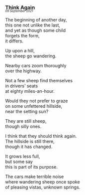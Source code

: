 ### Think Again
<p style="margin:0; margin-top: -1.25rem">  
  <em>  
    <small><small>09 September 2021</small></small>  
  </em>  
</p>  
  
The beginning of another day,  
this one not unlike the last,  
and yet as though some child  
forgets the form,  
it differs.  
  
Up upon a hill,  
the sheep go wandering.  
  
Nearby cars zoom thoroughly   
over the highway.  
  
Not a few sheep find themselves  
in drivers' seats  
at eighty miles-an-hour.  
  
Would they not prefer to graze   
on some unfettered hillside,  
near the setting sun?  
  
They are still sheep,  
though silly ones.  
  
I think that they should think again.  
The hillside is still there,  
though it has changed.  
  
It grows less full,  
but some say  
this is part of its purpose.  
  
The cars make terrible noise  
where wandering sheep once spoke  
of pleasing vistas, unknown springs.  
